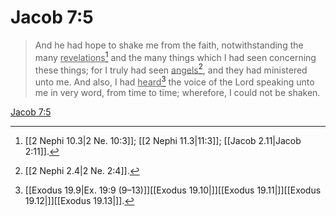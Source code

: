 # Jacob 7:5

> And he had hope to shake me from the faith, notwithstanding the many <u>revelations</u>[^a] and the many things which I had seen concerning these things; for I truly had seen <u>angels</u>[^b], and they had ministered unto me. And also, I had <u>heard</u>[^c] the voice of the Lord speaking unto me in very word, from time to time; wherefore, I could not be shaken.

[Jacob 7:5](https://www.churchofjesuschrist.org/study/scriptures/bofm/jacob/7?lang=eng&id=p5#p5)


[^a]: [[2 Nephi 10.3|2 Ne. 10:3]]; [[2 Nephi 11.3|11:3]]; [[Jacob 2.11|Jacob 2:11]].  
[^b]: [[2 Nephi 2.4|2 Ne. 2:4]].  
[^c]: [[Exodus 19.9|Ex. 19:9 (9–13)]][[Exodus 19.10|]][[Exodus 19.11|]][[Exodus 19.12|]][[Exodus 19.13|]].  
